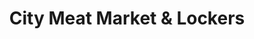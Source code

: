 ---
title: "City Meat Market & Lockers"
url: /brownton/city-meat-market-und-lockers/
shop: Metzgerei
---